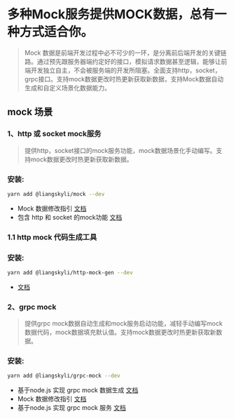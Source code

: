 # 多种Mock服务提供MOCK数据，总有一种方式适合你。

> Mock 数据是前端开发过程中必不可少的一环，是分离前后端开发的关键链路。通过预先跟服务器端约定好的接口，模拟请求数据甚至逻辑，能够让前端开发独立自主，不会被服务端的开发所阻塞。全面支持http，socket，grpc接口。支持mock数据更改时热更新获取新数据，支持Mock数据自动生成和自定义场景化数据能力。

## mock 场景

### 1、http 或 socket mock服务
> 提供http，socket接口的mock服务功能，mock数据场景化手动编写。支持mock数据更改时热更新获取新数据。

### 安装:
```bash
yarn add @liangskyli/mock --dev
```

- Mock 数据修改指引 [文档](packages/mock/docs/mock.md)
- 包含 http 和 socket 的mock功能 [文档](packages/mock/docs/http-mock.md)

### 1.1 http mock 代码生成工具

### 安装:
```bash
yarn add @liangskyli/http-mock-gen --dev
```
- [文档](packages/http-mock-gen/README.md)



### 2、grpc mock
> 提供grpc mock数据自动生成和mock服务启动功能，减轻手动编写mock数据代码，mock数据填充默认值。支持mock数据更改时热更新获取新数据。

### 安装:
```bash
yarn add @liangskyli/grpc-mock --dev
```

- 基于node.js 实现 grpc mock 数据生成 [文档](packages/grpc-mock/docs/gen-grpc-mock.md)
- Mock 数据修改指引 [文档](packages/grpc-mock/docs/grpc-mock-modify-guide.md)
- 基于node.js 实现 grpc mock 服务 [文档](packages/grpc-mock/docs/grpc-mock-server.md)
